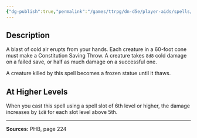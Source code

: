 ```yaml
---
{"dg-publish":true,"permalink":"/games/ttrpg/dn-d5e/player-aids/spells/level-5/cone-of-cold/","tags":["TTRPG/DND/5e","verbal","somatic","material"]}
---
```



## Description
A blast of cold air erupts from your hands.
Each creature in a 60-foot cone must make a Constitution Saving Throw.
A creature takes `8d8` cold damage on a failed save, or half as much damage on a successful one.

A creature killed by this spell becomes a frozen statue until it thaws.

## At Higher Levels
When you cast this spell using a spell slot of 6th level or higher, the damage increases by `1d8` for each slot level above 5th.

---

**Sources:** PHB, page 224
